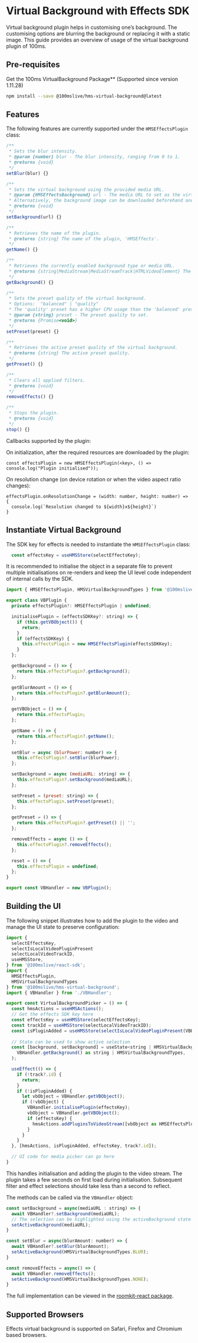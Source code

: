 # Virtual Background with Effects SDK

Virtual background plugin helps in customising one’s background. The customising options are blurring the background or replacing it with a static image. This guide provides an overview of usage of the virtual background plugin of 100ms.

## Pre-requisites

Get the 100ms VirtualBackground Package** (Supported since version 1.11.28)

```bash section=GetHMSVirtualBackgroundPackage sectionIndex=1
npm install --save @100mslive/hms-virtual-background@latest
```

## Features

The following features are currently supported under the `HMSEffectsPlugin` class:

```js
/**
 * Sets the blur intensity.
 * @param {number} blur - The blur intensity, ranging from 0 to 1.
 * @returns {void}
 */
setBlur(blur) {}

/**
 * Sets the virtual background using the provided media URL.
 * @param {HMSEffectsBackground} url - The media URL to set as the virtual background.
 * Alternatively, the background image can be downloaded beforehand and passed to setBackground as objectURL
 * @returns {void}
 */
setBackground(url) {}

/**
 * Retrieves the name of the plugin.
 * @returns {string} The name of the plugin, 'HMSEffects'.
 */
getName() {}

/**
 * Retrieves the currently enabled background type or media URL.
 * @returns {string|MediaStream|MediaStreamTrack|HTMLVideoElement} The background type or media URL.
 */
getBackground() {}

/**
 * Sets the preset quality of the virtual background.
 * Options:  "balanced" | "quality"
 * The 'quality' preset has a higher CPU usage than the 'balanced' preset which is the default
 * @param {string} preset - The preset quality to set.
 * @returns {Promise<void>}
 */
setPreset(preset) {}

/**
 * Retrieves the active preset quality of the virtual background.
 * @returns {string} The active preset quality.
 */
getPreset() {}

/**
 * Clears all applied filters.
 * @returns {void}
 */
removeEffects() {}

/**
 * Stops the plugin.
 * @returns {void}
 */
stop() {}

```

Callbacks supported by the plugin:

On initialization, after the required resources are downloaded by the plugin:

```
const effectsPlugin = new HMSEffectsPlugin(<key>, () => console.log("Plugin initialised"));

```

On resolution change (on device rotation or when the video aspect ratio changes):

```
effectsPlugin.onResolutionChange = (width: number, height: number) => {
  console.log(`Resolution changed to ${width}x${height}`)
}
```

## Instantiate Virtual Background

The SDK key for effects is needed to instantiate the `HMSEffectsPlugin` class:

```jsx
  const effectsKey = useHMSStore(selectEffectsKey);
```

It is recommended to initialise the object in a separate file to prevent multiple initialisations on re-renders and keep the UI level code independent of internal calls by the SDK.


```js
import { HMSEffectsPlugin, HMSVirtualBackgroundTypes } from '@100mslive/hms-virtual-background';

export class VBPlugin {
  private effectsPlugin?: HMSEffectsPlugin | undefined;

  initialisePlugin = (effectsSDKKey?: string) => {
    if (this.getVBObject()) {
      return;
    }
    if (effectsSDKKey) {
      this.effectsPlugin = new HMSEffectsPlugin(effectsSDKKey);
    }
  };

  getBackground = () => {
    return this.effectsPlugin?.getBackground();
  };

  getBlurAmount = () => {
    return this.effectsPlugin?.getBlurAmount();
  };

  getVBObject = () => {
    return this.effectsPlugin;
  };

  getName = () => {
    return this.effectsPlugin?.getName();
  };

  setBlur = async (blurPower: number) => {
    this.effectsPlugin?.setBlur(blurPower);
  };

  setBackground = async (mediaURL: string) => {
    this.effectsPlugin?.setBackground(mediaURL);
  };

  setPreset = (preset: string) => {
    this.effectsPlugin.setPreset(preset);
  };

  getPreset = () => {
    return this.effectsPlugin?.getPreset() || '';
  };

  removeEffects = async () => {
    this.effectsPlugin?.removeEffects();
  };

  reset = () => {
    this.effectsPlugin = undefined;
  };
}

export const VBHandler = new VBPlugin();
```

## Building the UI

The following snippet illustrates how to add the plugin to the video and manage the UI state to preserve configuration:

```jsx
import {
  selectEffectsKey,
  selectIsLocalVideoPluginPresent
  selectLocalVideoTrackID,
  useHMSStore,
} from '@100mslive/react-sdk';
import { 
  HMSEffectsPlugin, 
  HMSVirtualBackgroundTypes
} from '@100mslive/hms-virtual-background';
import { VBHandler } from './VBHandler';

export const VirtualBackgroundPicker = () => {
  const hmsActions = useHMSActions();
  // Get the effects SDK key here
  const effectsKey = useHMSStore(selectEffectsKey);
  const trackId = useHMSStore(selectLocalVideoTrackID);
  const isPluginAdded = useHMSStore(selectIsLocalVideoPluginPresent(VBHandler?.getName() || ''));
  
  // State can be used to show active selection
  const [background, setBackground] = useState<string | HMSVirtualBackgroundTypes>(
    VBHandler.getBackground() as string | HMSVirtualBackgroundTypes,
  );

  useEffect(() => {
    if (!track?.id) {
      return;
    }
    if (!isPluginAdded) {
      let vbObject = VBHandler.getVBObject();
      if (!vbObject) {
        VBHandler.initialisePlugin(effectsKey);
        vbObject = VBHandler.getVBObject();
        if (effectsKey) {
          hmsActions.addPluginsToVideoStream([vbObject as HMSEffectsPlugin]);
        } 
      }
    }
  }, [hmsActions, isPluginAdded, effectsKey, track?.id]);

  // UI code for media picker can go here
}

```

This handles initialisation and adding the plugin to the video stream. The plugin takes a few seconds on first load during initialisation. Subsequent filter and effect selections should take less than a second to reflect.

The methods can be called via the `VBHandler` object:
```jsx
const setBackground = async(mediaURL : string) => {
  await VBHandler?.setBackground(mediaURL);
  // The selection can be highlighted using the activeBackground state
  setActiveBackground(mediaURL);
}

const setBlur = async(blurAmount: number) => {
  await VBHandler?.setBlur(blurAmount);
  setActiveBackground(HMSVirtualBackgroundTypes.BLUR);
}

const removeEffects = async() => {
  await VBHandler.removeEffects();
  setActiveBackground(HMSVirtualBackgroundTypes.NONE);
}
```


The full implementation can be viewed in the [roomkit-react package](https://github.com/100mslive/web-sdks/blob/main/packages/roomkit-react/src/Prebuilt/components/VirtualBackground/VBPicker.tsx).


## Supported Browsers

Effects virtual background is supported on Safari, Firefox and Chromium based browsers.<br/>
